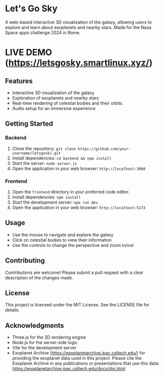 # Let's Go Sky

A web-based interactive 3D visualization of the galaxy, allowing users to explore and learn about exoplanets and nearby stars.
Made for the Nasa Space apps challenge 2024 in Rome.

# LIVE DEMO (https://letsgosky.smartlinux.xyz/)

## Features

* Interactive 3D visualization of the galaxy
* Exploration of exoplanets and nearby stars
* Real-time rendering of celestial bodies and their orbits
* Audio setup for an immersive experience

## Getting Started

### Backend

1. Clone the repository: `git clone https://github.com/your-username/letsgoski.git`
2. Install dependencies: `cd backend && npm install`
3. Start the server: `node server.js`
4. Open the application in your web browser: `http://localhost:3000`

### Frontend

1. Open the `frontend` directory in your preferred code editor.
2. Install dependencies: `npm install`
3. Start the development server: `npm run dev`
4. Open the application in your web browser: `http://localhost:5173`

## Usage

* Use the mouse to navigate and explore the galaxy
* Click on celestial bodies to view their information
* Use the controls to change the perspective and zoom in/out

## Contributing

Contributions are welcome! Please submit a pull request with a clear description of the changes made.

## License

This project is licensed under the MIT License. See the LICENSE file for details.

## Acknowledgments

* Three.js for the 3D rendering engine
* Node.js for the server-side logic
* Vite for the development server
* Exoplanet Archive (https://exoplanetarchive.ipac.caltech.edu/) for providing the exoplanet data used in this project. Please cite the Exoplanet Archive in any publications or presentations that use this data: https://exoplanetarchive.ipac.caltech.edu/docs/doi.html
